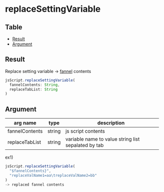 # replaceSettingVariable

Table
-----------------

* [Result](#result)
* [Argument](#argument)


## Result

Replace setting variable
-> [fannel](https://github.com/puutaro/CommandClick/blob/master/md/developer/glossary.md#fannel) contents


```js.js
jsScript.replaceSettingVariable(
  fannelContents: String,
  replaceTabList: String
)

```

## Argument

| arg name | type | description |
| -------- | -------- | -------- |
| fannelContents | string | js script contents |
| replaceTabList | string | variable name to value string list sepalated by tab |



ex1) 

```js.js
jsScript.replaceSettingVariable(
  "$fannelContents}",
  "replaceValName1=aa\treplaceValName2=bb"
)
-> replaced fannel contents

```

